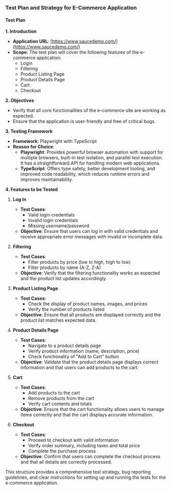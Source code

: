 ### Test Plan and Strategy for E-Commerce Application

#### **Test Plan**

**1. Introduction**
   - **Application URL**: [https://www.saucedemo.com/](https://www.saucedemo.com/)
   - **Scope**: The test plan will cover the following features of the e-commerce application:
     - Login
     - Filtering
     - Product Listing Page
     - Product Details Page
     - Cart
     - Checkout

**2. Objectives**
   - Verify that all core functionalities of the e-commerce site are working as expected.
   - Ensure that the application is user-friendly and free of critical bugs.

**3. Testing Framework**
   - **Framework**: Playwright with TypeScript
   - **Reason for Choice**: 
     - **Playwright**: Provides powerful browser automation with support for multiple browsers, built-in test isolation, and parallel test execution. It has a straightforward API for handling modern web applications.
     - **TypeScript**: Offers type safety, better development tooling, and improved code readability, which reduces runtime errors and improves maintainability.

**4. Features to be Tested**

1. **Log In**
   - **Test Cases**:
     - Valid login credentials
     - Invalid login credentials
     - Missing username/password
   - **Objective**: Ensure that users can log in with valid credentials and receive appropriate error messages with invalid or incomplete data.

2. **Filtering**
   - **Test Cases**:
     - Filter products by price (low to high, high to low)
     - Filter products by name (A-Z, Z-A)
   - **Objective**: Verify that the filtering functionality works as expected and the product list updates accordingly.

3. **Product Listing Page**
   - **Test Cases**:
     - Check the display of product names, images, and prices
     - Verify the number of products listed
   - **Objective**: Ensure that all products are displayed correctly and the product list matches expected data.

4. **Product Details Page**
   - **Test Cases**:
     - Navigate to a product details page
     - Verify product information (name, description, price)
     - Check functionality of "Add to Cart" button
   - **Objective**: Validate that the product details page displays correct information and that users can add products to the cart.

5. **Cart**
   - **Test Cases**:
     - Add products to the cart
     - Remove products from the cart
     - Verify cart contents and totals
   - **Objective**: Ensure that the cart functionality allows users to manage items correctly and that the cart displays accurate information.

6. **Checkout**
   - **Test Cases**:
     - Proceed to checkout with valid information
     - Verify order summary, including taxes and total price
     - Complete the purchase process
   - **Objective**: Confirm that users can complete the checkout process and that all details are correctly processed.



This structure provides a comprehensive test strategy, bug reporting guidelines, and clear instructions for setting up and running the tests for the e-commerce application.